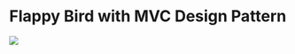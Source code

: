 # Flappy Bird with MVC Design Pattern
![](https://videoapi-muybridge.vimeocdn.com/animated-thumbnails/image/80df9b3e-bcf6-4c02-8f97-40f0547b3e33.gif?ClientID=vimeo-core-prod&Date=1625411535&Signature=f565eb2dd63b934e67f4ea16a3cd01c1dc0e2a3c)
